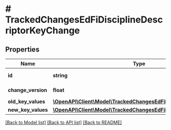 # # TrackedChangesEdFiDisciplineDescriptorKeyChange

## Properties

Name | Type | Description | Notes
------------ | ------------- | ------------- | -------------
**id** | **string** | Resource identifier | [optional]
**change_version** | **float** | Change version | [optional]
**old_key_values** | [**\OpenAPI\Client\Model\TrackedChangesEdFiDisciplineDescriptorKey**](TrackedChangesEdFiDisciplineDescriptorKey.md) |  | [optional]
**new_key_values** | [**\OpenAPI\Client\Model\TrackedChangesEdFiDisciplineDescriptorKey**](TrackedChangesEdFiDisciplineDescriptorKey.md) |  | [optional]

[[Back to Model list]](../../README.md#models) [[Back to API list]](../../README.md#endpoints) [[Back to README]](../../README.md)

